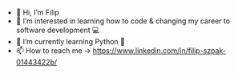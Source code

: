- 👋 Hi, I’m Filip
- 👀 I’m interested in learning how to code & changing my career to software development 💻
- 🌱 I’m currently learning Python 🐍
- 📫 How to reach me -> https://www.linkedin.com/in/filip-szpak-01443422b/
